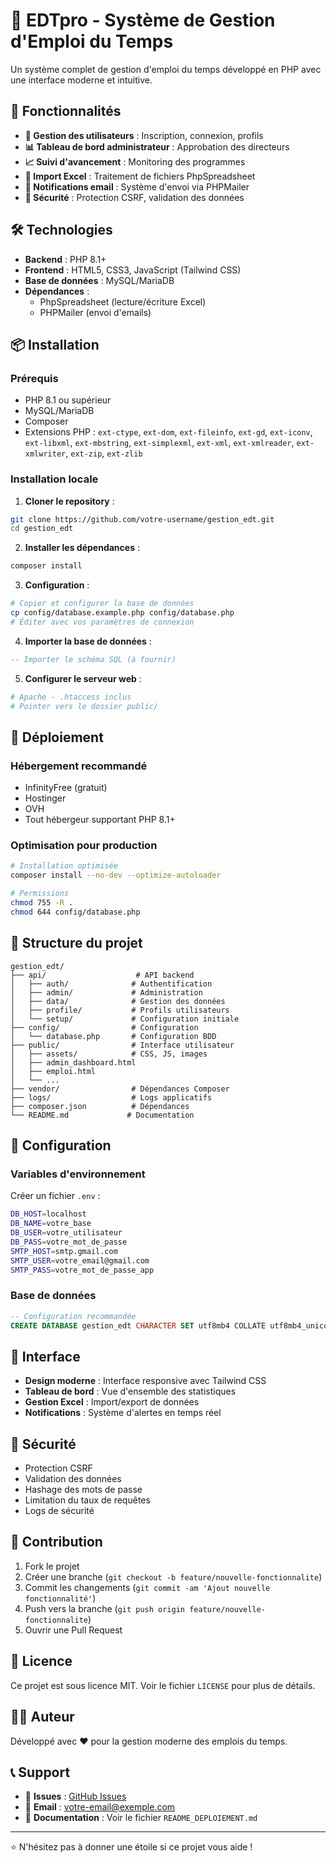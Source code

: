 # 📅 EDTpro - Système de Gestion d'Emploi du Temps

Un système complet de gestion d'emploi du temps développé en PHP avec une interface moderne et intuitive.

## 🚀 Fonctionnalités

- **👥 Gestion des utilisateurs** : Inscription, connexion, profils
- **📊 Tableau de bord administrateur** : Approbation des directeurs
- **📈 Suivi d'avancement** : Monitoring des programmes
- **📄 Import Excel** : Traitement de fichiers PhpSpreadsheet
- **📧 Notifications email** : Système d'envoi via PHPMailer
- **🔐 Sécurité** : Protection CSRF, validation des données

## 🛠️ Technologies

- **Backend** : PHP 8.1+
- **Frontend** : HTML5, CSS3, JavaScript (Tailwind CSS)
- **Base de données** : MySQL/MariaDB
- **Dépendances** :
  - PhpSpreadsheet (lecture/écriture Excel)
  - PHPMailer (envoi d'emails)

## 📦 Installation

### Prérequis
- PHP 8.1 ou supérieur
- MySQL/MariaDB
- Composer
- Extensions PHP : `ext-ctype`, `ext-dom`, `ext-fileinfo`, `ext-gd`, `ext-iconv`, `ext-libxml`, `ext-mbstring`, `ext-simplexml`, `ext-xml`, `ext-xmlreader`, `ext-xmlwriter`, `ext-zip`, `ext-zlib`

### Installation locale

1. **Cloner le repository** :
```bash
git clone https://github.com/votre-username/gestion_edt.git
cd gestion_edt
```

2. **Installer les dépendances** :
```bash
composer install
```

3. **Configuration** :
```bash
# Copier et configurer la base de données
cp config/database.example.php config/database.php
# Éditer avec vos paramètres de connexion
```

4. **Importer la base de données** :
```sql
-- Importer le schéma SQL (à fournir)
```

5. **Configurer le serveur web** :
```apache
# Apache - .htaccess inclus
# Pointer vers le dossier public/
```

## 🚀 Déploiement

### Hébergement recommandé
- InfinityFree (gratuit)
- Hostinger
- OVH
- Tout hébergeur supportant PHP 8.1+

### Optimisation pour production
```bash
# Installation optimisée
composer install --no-dev --optimize-autoloader

# Permissions
chmod 755 -R .
chmod 644 config/database.php
```

## 📂 Structure du projet

```
gestion_edt/
├── api/                    # API backend
│   ├── auth/              # Authentification
│   ├── admin/             # Administration
│   ├── data/              # Gestion des données
│   ├── profile/           # Profils utilisateurs
│   └── setup/             # Configuration initiale
├── config/                # Configuration
│   └── database.php       # Configuration BDD
├── public/                # Interface utilisateur
│   ├── assets/            # CSS, JS, images
│   ├── admin_dashboard.html
│   ├── emploi.html
│   └── ...
├── vendor/                # Dépendances Composer
├── logs/                  # Logs applicatifs
├── composer.json          # Dépendances
└── README.md             # Documentation
```

## 🔧 Configuration

### Variables d'environnement
Créer un fichier `.env` :
```bash
DB_HOST=localhost
DB_NAME=votre_base
DB_USER=votre_utilisateur
DB_PASS=votre_mot_de_passe
SMTP_HOST=smtp.gmail.com
SMTP_USER=votre_email@gmail.com
SMTP_PASS=votre_mot_de_passe_app
```

### Base de données
```sql
-- Configuration recommandée
CREATE DATABASE gestion_edt CHARACTER SET utf8mb4 COLLATE utf8mb4_unicode_ci;
```

## 📱 Interface

- **Design moderne** : Interface responsive avec Tailwind CSS
- **Tableau de bord** : Vue d'ensemble des statistiques
- **Gestion Excel** : Import/export de données
- **Notifications** : Système d'alertes en temps réel

## 🔐 Sécurité

- Protection CSRF
- Validation des données
- Hashage des mots de passe
- Limitation du taux de requêtes
- Logs de sécurité

## 🤝 Contribution

1. Fork le projet
2. Créer une branche (`git checkout -b feature/nouvelle-fonctionnalite`)
3. Commit les changements (`git commit -am 'Ajout nouvelle fonctionnalité'`)
4. Push vers la branche (`git push origin feature/nouvelle-fonctionnalite`)
5. Ouvrir une Pull Request

## 📝 Licence

Ce projet est sous licence MIT. Voir le fichier `LICENSE` pour plus de détails.

## 👨‍💻 Auteur

Développé avec ❤️ pour la gestion moderne des emplois du temps.

## 📞 Support

- 🐛 **Issues** : [GitHub Issues](https://github.com/votre-username/gestion_edt/issues)
- 📧 **Email** : votre-email@exemple.com
- 📖 **Documentation** : Voir le fichier `README_DEPLOIEMENT.md`

---

⭐ N'hésitez pas à donner une étoile si ce projet vous aide !